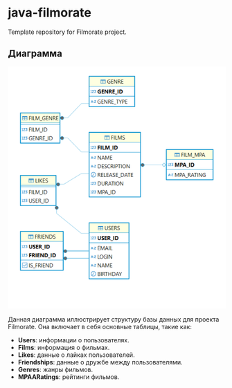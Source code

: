 # java-filmorate
Template repository for Filmorate project.

## Диаграмма

![diagrama.png](src/main/resources/diagrama.png)

Данная диаграмма иллюстрирует структуру базы данных для проекта Filmorate. Она включает в себя основные таблицы, такие как:
- **Users**: информации о пользователях.
- **Films**: информация о фильмах.
- **Likes**: данные о лайках пользователей.
- **Friendships**: данные о дружбе между пользователями.
- **Genres**: жанры фильмов.
- **MPAARatings**: рейтинги фильмов.